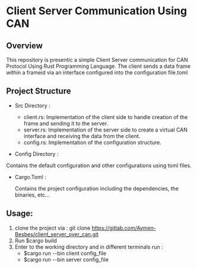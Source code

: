 # Client Server Communication Using CAN

## Overview
This repository is presentic a simple Client Server communication for CAN Protocol Using Rust Programming Language.
The client sends a data frame within a frameid via an interface configured into the configuration file.toml
## Project Structure

* Src Directory :
    - client.rs: Implementation of the client side to handle creation of the frame and sending it to the server.
    - server.rs: Implementation of the server side to create a virtual CAN interface and receiving the data from the client.
    - config.rs: Implementation of the configuration structure.

* Config Directory :

Contains the default configuration and other configurations using toml files.

* Cargo.Toml :

    Contains the project configuration including the dependencies, the binaries, etc...


## Usage:
1. clone the project via : git clone https://gitlab.com/Aymen-Besbes/client_server_over_can.git
2. Run $cargo build
2. Enter to the working directory and in different terminals run :
    - $cargo run --bin client config_file
    - $cargo run --bin server config_file